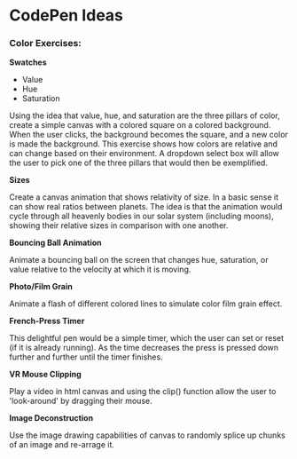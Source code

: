 # CodePen Ideas

### Color Exercises:

**Swatches**

  - Value
  - Hue
  - Saturation

  Using the idea that value, hue, and saturation are the three pillars of color,
  create a simple canvas with a colored square on a colored background.
  When the user clicks, the background becomes the square, and a new color is
  made the background. This exercise shows how colors are relative and can
  change based on their environment. A dropdown select box will allow the user
  to pick one of the three pillars that would then be exemplified.

**Sizes**

  Create a canvas animation that shows relativity of size. In a basic sense it
  can show real ratios between planets. The idea is that the animation would
  cycle through all heavenly bodies in our solar system (including moons),
  showing their relative sizes in comparison with one another.

**Bouncing Ball Animation**

  Animate a bouncing ball on the screen that changes hue, saturation,
  or value relative to the velocity at which it is moving.

**Photo/Film Grain**

  Animate a flash of different colored lines to simulate
  color film grain effect.

**French-Press Timer**

  This delightful pen would be a simple timer, which the user can set or reset
  (if it is already running). As the time decreases the press is pressed down
  further and further until the timer finishes.

**VR Mouse Clipping**

  Play a video in html canvas and using the clip() function allow the user to 'look-around' by dragging their mouse.

**Image Deconstruction**

  Use the image drawing capabilities of canvas to randomly splice up chunks of an image and re-arrage it.
